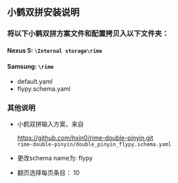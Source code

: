 ## 小鹤双拼安装说明
### 将以下小鹤双拼方案文件和配置拷贝入以下文件夹：
#### Nexus 5: <root>`\Internal storage\rime`
#### Samsung: <root>`\rime`
- default.yaml
- flypy.schema.yaml

### 其他说明
- 小鹤双拼输入方案，来自

    https://github.com/hxin0/rime-double-pinyin.git  
    `rime-double-pinyin/double_pinyin_flypy.schema.yaml`    
- 更改schema name为: flypy
- 翻页选择每页条目： 10
 
